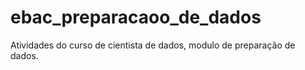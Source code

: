 # ebac_preparacaoo_de_dados
Atividades do curso de cientista de dados, modulo de preparação de dados.
